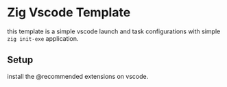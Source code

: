 # Zig Vscode Template

this template is a simple vscode launch and task configurations with simple `zig init-exe` application.

## Setup

install the @recommended extensions on vscode.
